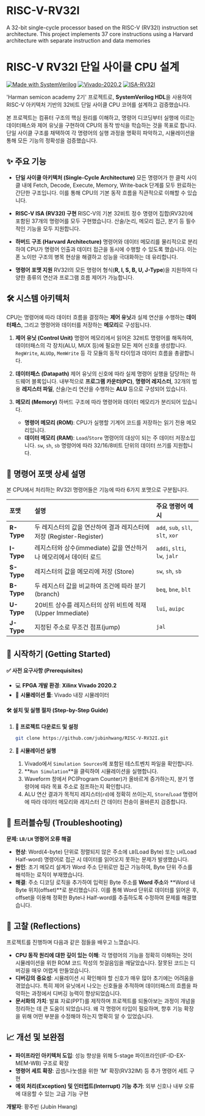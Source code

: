 # RISC-V-RV32I
A 32-bit single-cycle processor based on the RISC-V (RV32I) instruction set architecture. This project implements 37 core instructions using a Harvard architecture with separate instruction and data memories

# RISC-V RV32I 단일 사이클 CPU 설계

[![Made with SystemVerilog](https://img.shields.io/badge/Made%20with-SystemVerilog-1f425f.svg)](https://www.systemverilog.io/)
[![Vivado-2020.2](https://img.shields.io/badge/Vivado-2020.2-blue.svg)](https://www.xilinx.com/)
[![ISA-RV32I](https://img.shields.io/badge/ISA-RV32I-blue.svg)](https://riscv.org/technical/specifications/)

'Harman semicon academy 2기' 프로젝트로, **SystemVerilog HDL**을 사용하여 RISC-V 아키텍처 기반의 32비트 단일 사이클 CPU 코어를 설계하고 검증했습니다.

본 프로젝트는 컴퓨터 구조의 핵심 원리를 이해하고, 명령어 디코딩부터 실행에 이르는 데이터패스와 제어 유닛을 구현하여 CPU의 동작 방식을 학습하는 것을 목표로 합니다. 단일 사이클 구조를 채택하여 각 명령어의 실행 과정을 명확히 파악하고, 시뮬레이션을 통해 모든 기능의 정확성을 검증했습니다.

## ✨ 주요 기능

* **단일 사이클 아키텍처 (Single-Cycle Architecture)**
    모든 명령어가 한 클럭 사이클 내에 Fetch, Decode, Execute, Memory, Write-back 단계를 모두 완료하는 간단한 구조입니다. 이를 통해 CPU의 기본 동작 흐름을 직관적으로 이해할 수 있습니다.

* **RISC-V ISA (RV32I) 구현**
    RISC-V의 기본 32비트 정수 명령어 집합(RV32I)에 포함된 37개의 명령어를 모두 구현했습니다. 산술/논리, 메모리 접근, 분기 등 필수적인 기능을 모두 지원합니다.

* **하버드 구조 (Harvard Architecture)**
    명령어와 데이터 메모리를 물리적으로 분리하여 CPU가 명령어 인출과 데이터 접근을 동시에 수행할 수 있도록 했습니다. 이는 폰 노이만 구조의 병목 현상을 해결하고 성능을 극대화하는 데 유리합니다.

* **명령어 포맷 지원**
    RV32I의 모든 명령어 형식(**R, I, S, B, U, J-Type**)을 지원하여 다양한 종류의 연산과 프로그램 흐름 제어가 가능합니다.

## 🛠️ 시스템 아키텍처

CPU는 명령어에 따라 데이터 흐름을 결정하는 **제어 유닛**과 실제 연산을 수행하는 **데이터패스**, 그리고 명령어와 데이터를 저장하는 **메모리**로 구성됩니다.

1.  **제어 유닛 (Control Unit)**
    명령어 메모리에서 읽어온 32비트 명령어를 해독하여, 데이터패스의 각 장치(ALU, MUX 등)에 필요한 모든 제어 신호를 생성합니다. `RegWrite`, `ALUOp`, `MemWrite` 등 각 모듈의 동작 타이밍과 데이터 흐름을 총괄합니다.

2.  **데이터패스 (Datapath)**
    제어 유닛의 신호에 따라 실제 명령어 실행을 담당하는 하드웨어 블록입니다. 내부적으로 **프로그램 카운터(PC)**, **명령어 레지스터**, 32개의 범용 **레지스터 파일**, 산술/논리 연산을 수행하는 **ALU** 등으로 구성되어 있습니다.

3.  **메모리 (Memory)**
    하버드 구조에 따라 명령어와 데이터 메모리가 분리되어 있습니다.
    * **명령어 메모리 (ROM)**: CPU가 실행할 기계어 코드를 저장하는 읽기 전용 메모리입니다.
    * **데이터 메모리 (RAM)**: `Load`/`Store` 명령어의 대상이 되는 주 데이터 저장소입니다. `sw`, `sh`, `sb` 명령어에 따라 32/16/8비트 단위의 데이터 쓰기를 지원합니다.

## 📖 명령어 포맷 상세 설명

본 CPU에서 처리하는 RV32I 명령어들은 기능에 따라 6가지 포맷으로 구분됩니다.

| 포맷       | 설명                                                                 | 주요 명령어 예시                  |
| :--------- | :------------------------------------------------------------------- | :-------------------------------- |
| **R-Type** | 두 레지스터의 값을 연산하여 결과 레지스터에 저장 (Register-Register) | `add`, `sub`, `sll`, `slt`, `xor`   |
| **I-Type** | 레지스터와 상수(immediate) 값을 연산하거나 메모리에서 데이터 로드      | `addi`, `slti`, `lw`, `jalr`        |
| **S-Type** | 레지스터의 값을 메모리에 저장 (Store)                      | `sw`, `sh`, `sb`                  |
| **B-Type** | 두 레지스터 값을 비교하여 조건에 따라 분기(branch)    | `beq`, `bne`, `blt`               |
| **U-Type** | 20비트 상수를 레지스터의 상위 비트에 적재 (Upper Immediate) | `lui`, `auipc`                    |
| **J-Type** | 지정된 주소로 무조건 점프(jump)                            | `jal`                             |


## 🚀 시작하기 (Getting Started)

#### ✅ 사전 요구사항 (Prerequisites)
* 💻 **FPGA 개발 환경**: **Xilinx Vivado 2020.2**
* 🧪 **시뮬레이션 툴**: Vivado 내장 시뮬레이터 

#### 🛠️ 설치 및 실행 절차 (Step-by-Step Guide)

1.  **📂 프로젝트 다운로드 및 설정**
    ```bash
    git clone https://github.com/jubinhwang/RISC-V-RV32I.git
    ```

2.  **🧪 시뮬레이션 실행**
    1.  Vivado에서 `Simulation Sources`에 포함된 테스트벤치 파일을 확인합니다.
    2.  **`Run Simulation`**을 클릭하여 시뮬레이션을 실행합니다.
    3.  Waveform 창에서 PC(Program Counter)가 올바르게 증가하는지, 분기 명령어에 따라 목표 주소로 점프하는지 확인합니다.
    4.  ALU 연산 결과가 목적지 레지스터(`rd`)에 정확히 쓰이는지, `Store`/`Load` 명령어에 따라 데이터 메모리와 레지스터 간 데이터 전송이 올바른지 검증합니다.

## 🔧 트러블슈팅 (Troubleshooting)

**문제: `LB/LH` 명령어 오류 해결**
* **현상**: Word(4-byte) 단위로 정렬되지 않은 주소에 `LB`(Load Byte) 또는 `LH`(Load Half-word) 명령어로 접근 시 데이터를 읽어오지 못하는 문제가 발생했습니다.
* **원인**: 초기 메모리 설계가 Word 주소 단위로만 접근 가능하여, Byte 단위 주소를 해석하는 로직이 부재했습니다.
* **해결**: 주소 디코딩 로직을 추가하여 입력된 Byte 주소를 **Word 주소**와 **Word 내 Byte 위치(offset)**로 분리했습니다. 이를 통해 Word 단위로 데이터를 읽어온 후, offset을 이용해 정확한 Byte나 Half-word를 추출하도록 수정하여 문제를 해결했습니다.

## 🤔 고찰 (Reflections)

프로젝트를 진행하며 다음과 같은 점들을 배우고 느꼈습니다.
* **CPU 동작 원리에 대한 깊이 있는 이해**: 각 명령어의 기능을 정확히 이해하는 것이 시뮬레이션을 위한 ROM 코드 작성의 첫걸음임을 깨달았습니다. 잘못된 코드는 디버깅을 매우 어렵게 만들었습니다.
* **디버깅의 중요성**: 시뮬레이션 시 확인해야 할 신호가 매우 많아 초기에는 어려움을 겪었습니다. 특히 제어 유닛에서 나오는 신호들을 추적하며 데이터패스의 흐름을 파악하는 과정에서 디버깅 능력이 향상되었습니다.
* **문서화의 가치**: 발표 자료(PPT)를 제작하며 프로젝트를 되돌아보는 과정이 개념을 정리하는 데 큰 도움이 되었습니다. 왜 각 명령어 타입이 필요하며, 향후 기능 확장을 위해 어떤 부분을 수정해야 하는지 명확히 알 수 있었습니다.

## 📈 개선 및 보완점
* **파이프라인 아키텍처 도입**: 성능 향상을 위해 5-stage 파이프라인(IF-ID-EX-MEM-WB) 구조로 확장
* **명령어 세트 확장**: 곱셈/나눗셈을 위한 'M' 확장(RV32IM) 등 추가 명령어 세트 구현
* **예외 처리(Exception) 및 인터럽트(Interrupt) 기능 추가**: 외부 신호나 내부 오류에 대응할 수 있는 고급 기능 구현


**개발자**: 황주빈 (Jubin Hwang)
